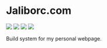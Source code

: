 # Jaliborc.com
[![](https://img.shields.io/npm/v/jaliborc.com.svg)](https://www.npmjs.com/package/jaliborc.com) [![](https://travis-ci.org/Jaliborc/jaliborc.com.svg)](https://travis-ci.org/Jaliborc/jaliborc.com/) ![](https://david-dm.org/jaliborc/jaliborc.com.svg) ![](https://img.shields.io/npm/l/jaliborc.com.svg)

Build system for my personal webpage.
